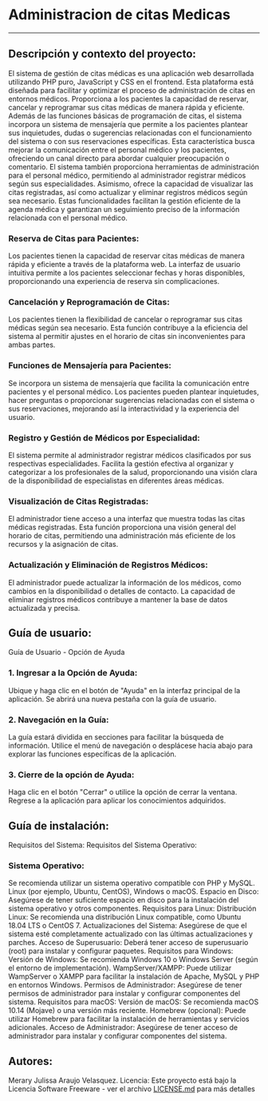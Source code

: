 # Administracion de citas Medicas 
------------------------------------------------------------------------------------------------------------------------------------------------------------------------------------------------------------------------------------------------------------------------------------------------------------------------------------------------------------------------------------------------------------------------------------------------------------------------------
## Descripción y contexto del proyecto: 

El sistema de gestión de citas médicas es una aplicación web desarrollada utilizando PHP puro, JavaScript y CSS en el frontend. Esta plataforma está diseñada para facilitar y optimizar el proceso de administración de citas en entornos médicos. Proporciona a los pacientes la capacidad de reservar, cancelar y reprogramar sus citas médicas de manera rápida y eficiente.
Además de las funciones básicas de programación de citas, el sistema incorpora un sistema de mensajería que permite a los pacientes plantear sus inquietudes, dudas o sugerencias relacionadas con el funcionamiento del sistema o con sus reservaciones específicas. Esta característica busca mejorar la comunicación entre el personal médico y los pacientes, ofreciendo un canal directo para abordar cualquier preocupación o comentario.
El sistema también proporciona herramientas de administración para el personal médico, permitiendo al administrador registrar médicos según sus especialidades. Asimismo, ofrece la capacidad de visualizar las citas registradas, así como actualizar y eliminar registros médicos según sea necesario. Estas funcionalidades facilitan la gestión eficiente de la agenda médica y garantizan un seguimiento preciso de la información relacionada con el personal médico.
### Reserva de Citas para Pacientes:
Los pacientes tienen la capacidad de reservar citas médicas de manera rápida y eficiente a través de la plataforma web.
La interfaz de usuario intuitiva permite a los pacientes seleccionar fechas y horas disponibles, proporcionando una experiencia de reserva sin complicaciones.
### Cancelación y Reprogramación de Citas:
Los pacientes tienen la flexibilidad de cancelar o reprogramar sus citas médicas según sea necesario.
Esta función contribuye a la eficiencia del sistema al permitir ajustes en el horario de citas sin inconvenientes para ambas partes.
### Funciones de Mensajería para Pacientes:
Se incorpora un sistema de mensajería que facilita la comunicación entre pacientes y el personal médico.
Los pacientes pueden plantear inquietudes, hacer preguntas o proporcionar sugerencias relacionadas con el sistema o sus reservaciones, mejorando así la interactividad y la experiencia del usuario.
### Registro y Gestión de Médicos por Especialidad:
El sistema permite al administrador registrar médicos clasificados por sus respectivas especialidades.
Facilita la gestión efectiva al organizar y categorizar a los profesionales de la salud, proporcionando una visión clara de la disponibilidad de especialistas en diferentes áreas médicas.
### Visualización de Citas Registradas:
El administrador tiene acceso a una interfaz que muestra todas las citas médicas registradas.
Esta función proporciona una visión general del horario de citas, permitiendo una administración más eficiente de los recursos y la asignación de citas.
### Actualización y Eliminación de Registros Médicos:
El administrador puede actualizar la información de los médicos, como cambios en la disponibilidad o detalles de contacto.
La capacidad de eliminar registros médicos contribuye a mantener la base de datos actualizada y precisa.
## Guía de usuario:
Guía de Usuario - Opción de Ayuda
### 1. Ingresar a la Opción de Ayuda:
Ubique y haga clic en el botón de "Ayuda" en la interfaz principal de la aplicación.
Se abrirá una nueva pestaña con la guía de usuario.
### 2. Navegación en la Guía:
La guía estará dividida en secciones para facilitar la búsqueda de información.
Utilice el menú de navegación o desplácese hacia abajo para explorar las funciones específicas de la aplicación.
### 3. Cierre de la opción de Ayuda:
Haga clic en el botón "Cerrar" o utilice la opción de cerrar la ventana.
Regrese a la aplicación para aplicar los conocimientos adquiridos.
## Guía de instalación:
Requisitos del Sistema:
Requisitos del Sistema Operativo:
### Sistema Operativo:
Se recomienda utilizar un sistema operativo compatible con PHP y MySQL. Linux (por ejemplo, Ubuntu, CentOS), Windows o macOS.
Espacio en Disco: Asegúrese de tener suficiente espacio en disco para la instalación del sistema operativo y otros componentes.
Requisitos para Linux:
Distribución Linux: Se recomienda una distribución Linux compatible, como Ubuntu 18.04 LTS o CentOS 7.
Actualizaciones del Sistema: Asegúrese de que el sistema esté completamente actualizado con las últimas actualizaciones y parches.
Acceso de Superusuario: Deberá tener acceso de superusuario (root) para instalar y configurar paquetes.
Requisitos para Windows:
Versión de Windows: Se recomienda Windows 10 o Windows Server (según el entorno de implementación).
WampServer/XAMPP: Puede utilizar WampServer o XAMPP para facilitar la instalación de Apache, MySQL y PHP en entornos Windows.
Permisos de Administrador: Asegúrese de tener permisos de administrador para instalar y configurar componentes del sistema.
Requisitos para macOS:
Versión de macOS: Se recomienda macOS 10.14 (Mojave) o una versión más reciente.
Homebrew (opcional): Puede utilizar Homebrew para facilitar la instalación de herramientas y servicios adicionales.
Acceso de Administrador: Asegúrese de tener acceso de administrador para instalar y configurar componentes del sistema.

## Autores:
Merary Julissa Araujo Velasquez. 
Licencia:
Este proyecto está bajo la Licencia Software Freeware - ver el archivo [LICENSE.md](LICENSE.md) para más detalles
